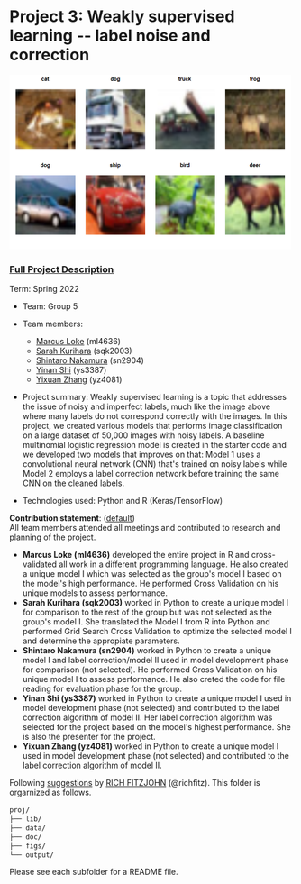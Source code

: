 # Project 3: Weakly supervised learning -- label noise and correction

<img src="figs/noisy_labels.png" width="500">

### [Full Project Description](doc/project3_desc.md)

Term: Spring 2022

+ Team: Group 5
+ Team members:
	+ [Marcus Loke](https://www.linkedin.com/in/lokemarcus/) (ml4636)
	+ [Sarah Kurihara](https://www.linkedin.com/in/sarahkurihara/) (sqk2003)
	+ [Shintaro Nakamura](https://www.linkedin.com/in/shintaro-nakamura/) (sn2904)
	+ [Yinan Shi](ys3387@columbia.edu) (ys3387)
	+ [Yixuan Zhang](yz4081@columbia.edu) (yz4081)

+ Project summary: Weakly supervised learning is a topic that addresses the issue of noisy and imperfect labels, much like the image above where many labels do not correspond correctly with the images. In this project, we created various models that performs image classification on a large dataset of 50,000 images with noisy labels. A baseline multinomial logistic regression model is created in the starter code and we developed two models that improves on that: Model 1 uses a convolutional neural network (CNN) that's trained on noisy labels while Model 2 employs a label correction network before training the same CNN on the cleaned labels.

+ Technologies used: Python and R (Keras/TensorFlow)
	
**Contribution statement**: ([default](doc/a_note_on_contributions.md)) 
<br>
All team members attended all meetings and contributed to research and planning of the project.
<br>
+ <b>Marcus Loke (ml4636)</b> developed the entire project in R and cross-validated all work in a different programming language. He also created a unique model I which was selected as the group's model I based on the model's high performance. He performed Cross Validation on his unique models to assess performance.
+ <b>Sarah Kurihara (sqk2003)</b> worked in Python to create a unique model I for comparison to the rest of the group but was not selected as the group's model I. She translated the Model I from R into Python and performed Grid Search Cross Validation to optimize the selected model I and determine the appropiate parameters.
+ <b>Shintaro Nakamura (sn2904)</b> worked in Python to create a unique model I and label correction/model II used in model development phase for comparison (not selected). He performed Cross Validation on his unique model I to assess performance. He also creted the code for file reading for evaluation phase for the group.
+ <b>Yinan Shi (ys3387)</b> worked in Python to create a unique model I used in model development phase (not selected) and contributed to the label correction algorithm of model II. Her label correction algorithm was selected for the project based on the model's highest performance. She is also the presenter for the project.
+ <b>Yixuan Zhang (yz4081)</b> worked in Python to create a unique model I used in model development phase (not selected) and contributed to the label correction algorithm of model II.


Following [suggestions](http://nicercode.github.io/blog/2013-04-05-projects/) by [RICH FITZJOHN](http://nicercode.github.io/about/#Team) (@richfitz). This folder is orgarnized as follows.

```
proj/
├── lib/
├── data/
├── doc/
├── figs/
└── output/
```

Please see each subfolder for a README file.
